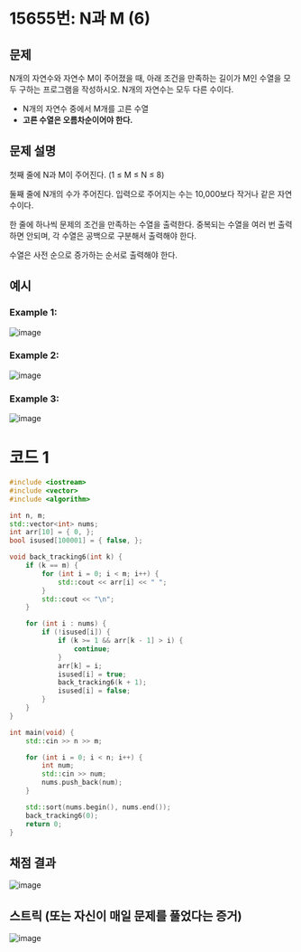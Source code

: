 # 15655번: N과 M (6)

## 문제
N개의 자연수와 자연수 M이 주어졌을 때, 아래 조건을 만족하는 길이가 M인 수열을 모두 구하는 프로그램을 작성하시오. N개의 자연수는 모두 다른 수이다.

- N개의 자연수 중에서 M개를 고른 수열
- **고른 수열은 오름차순이어야 한다.**

## 문제 설명
첫째 줄에 N과 M이 주어진다. (1 ≤ M ≤ N ≤ 8)

둘째 줄에 N개의 수가 주어진다. 입력으로 주어지는 수는 10,000보다 작거나 같은 자연수이다.

한 줄에 하나씩 문제의 조건을 만족하는 수열을 출력한다. 중복되는 수열을 여러 번 출력하면 안되며, 각 수열은 공백으로 구분해서 출력해야 한다.

수열은 사전 순으로 증가하는 순서로 출력해야 한다.

## 예시
### Example 1:  
![image](https://github.com/user-attachments/assets/e5b3fa8f-f5fa-4eef-8e7d-b47c40f87578)

### Example 2:     
![image](https://github.com/user-attachments/assets/986edd46-25c1-4935-99aa-3b654da72a50)

### Example 3:     
![image](https://github.com/user-attachments/assets/58d7e710-d58f-430a-87cb-173b014031da)

# 코드 1
```cpp
#include <iostream>
#include <vector>
#include <algorithm>

int n, m;
std::vector<int> nums;
int arr[10] = { 0, };
bool isused[100001] = { false, };

void back_tracking6(int k) {
	if (k == m) {
		for (int i = 0; i < m; i++) {
			std::cout << arr[i] << " ";
		}
		std::cout << "\n";
	}

	for (int i : nums) {
		if (!isused[i]) {
			if (k >= 1 && arr[k - 1] > i) {
				continue;
			}
			arr[k] = i;
			isused[i] = true;
			back_tracking6(k + 1);
			isused[i] = false;
		}
	}
}

int main(void) {
	std::cin >> n >> m;

	for (int i = 0; i < n; i++) {
		int num;
		std::cin >> num;
		nums.push_back(num);
	}

	std::sort(nums.begin(), nums.end());
	back_tracking6(0);
	return 0;
}
```

## 채점 결과
![image](https://github.com/user-attachments/assets/970ef88a-fa35-4c34-ae98-c23035d00470)

## 스트릭 (또는 자신이 매일 문제를 풀었다는 증거)
![image](https://github.com/user-attachments/assets/8fc3f14d-fd27-4143-bef6-da8e1256cc3f)
